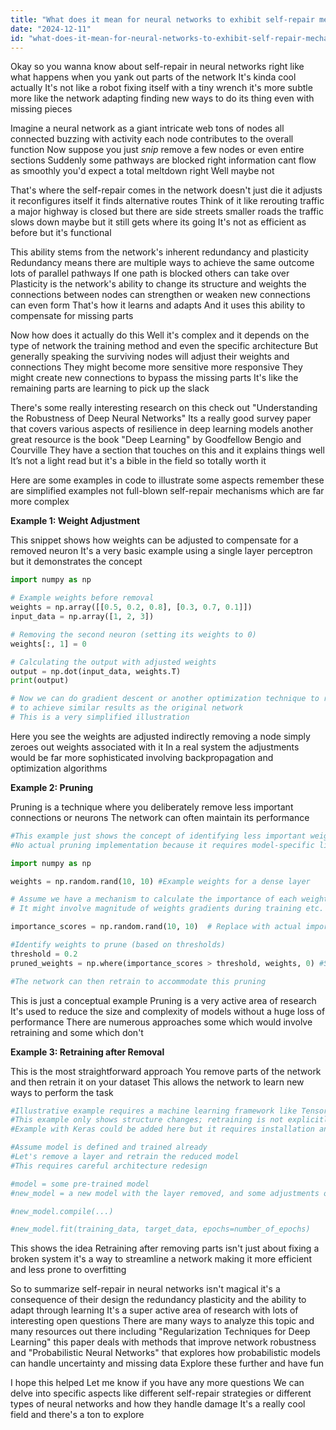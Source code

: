 ```yaml
---
title: "What does it mean for neural networks to exhibit self-repair mechanisms when components are removed?"
date: "2024-12-11"
id: "what-does-it-mean-for-neural-networks-to-exhibit-self-repair-mechanisms-when-components-are-removed"
---
```


Okay so you wanna know about self-repair in neural networks right  like what happens when you yank out parts of the network  It's kinda cool actually  It's not like a robot fixing itself with a tiny wrench  it's more subtle  more like the network adapting finding new ways to do its thing even with missing pieces

Imagine a neural network as a giant intricate web  tons of nodes all connected buzzing with activity  each node contributes to the overall function  Now suppose you just  *snip*  remove a few nodes or even entire sections  Suddenly some pathways are blocked right  information cant flow as smoothly  you'd expect a total meltdown  right  Well maybe not

That's where the self-repair comes in  the network doesn't just die  it adjusts it reconfigures itself  it finds alternative routes  Think of it like rerouting traffic  a major highway is closed  but there are side streets smaller roads  the traffic slows down maybe but it still gets where its going  It's not as efficient as before  but it's functional

This ability stems from the network's inherent redundancy and plasticity  Redundancy means there are multiple ways to achieve the same outcome  lots of parallel pathways  If one path is blocked  others can take over  Plasticity is the network's ability to change its structure and weights  the connections between nodes can strengthen or weaken  new connections can even form  That's how it learns and adapts  And it uses this ability to compensate for missing parts

Now how does it actually do this  Well it's complex and it depends on the type of network the training method and even the specific architecture  But generally speaking  the surviving nodes will adjust their weights and connections  They might become more sensitive more responsive  They might create new connections to bypass the missing parts  It's like the remaining parts are learning to pick up the slack

There's some really interesting research on this  check out "Understanding the Robustness of Deep Neural Networks"  Its a really good survey paper that covers various aspects of resilience in deep learning models  another great resource is the book "Deep Learning" by Goodfellow Bengio and Courville  They have a section that touches on this and it explains things well  It’s not a light read but it's a bible in the field so totally worth it


Here are some examples in code to illustrate some aspects  remember these are simplified examples not full-blown self-repair mechanisms which are far more complex


**Example 1:  Weight Adjustment**

This snippet shows how weights can be adjusted to compensate for a removed neuron  It's a very basic example using a single layer perceptron but it demonstrates the concept


```python
import numpy as np

# Example weights before removal
weights = np.array([[0.5, 0.2, 0.8], [0.3, 0.7, 0.1]])
input_data = np.array([1, 2, 3])

# Removing the second neuron (setting its weights to 0)
weights[:, 1] = 0

# Calculating the output with adjusted weights
output = np.dot(input_data, weights.T)
print(output)

# Now we can do gradient descent or another optimization technique to re-adjust the weights
# to achieve similar results as the original network
# This is a very simplified illustration
```

Here you see the weights are adjusted indirectly removing a node simply zeroes out weights associated with it  In a real system the adjustments would be far more sophisticated involving backpropagation and optimization algorithms


**Example 2:  Pruning**

Pruning is a technique where you deliberately remove less important connections or neurons  The network can often maintain its performance


```python
#This example just shows the concept of identifying less important weights
#No actual pruning implementation because it requires model-specific libraries and is much more complex

import numpy as np

weights = np.random.rand(10, 10) #Example weights for a dense layer

# Assume we have a mechanism to calculate the importance of each weight (this is the hard part)
# It might involve magnitude of weights gradients during training etc.

importance_scores = np.random.rand(10, 10)  # Replace with actual importance scores

#Identify weights to prune (based on thresholds)
threshold = 0.2
pruned_weights = np.where(importance_scores > threshold, weights, 0) #Set weights below threshold to 0

#The network can then retrain to accommodate this pruning
```

This is just a conceptual example  Pruning is a very active area of research  It's used to reduce the size and complexity of models without a huge loss of performance  There are numerous approaches some which would involve retraining and some which don't


**Example 3:  Retraining after Removal**


This is the most straightforward approach  You remove parts of the network and then retrain it on your dataset  This allows the network to learn new ways to perform the task


```python
#Illustrative example requires a machine learning framework like TensorFlow or PyTorch
#This example only shows structure changes; retraining is not explicitly coded because it would be framework-specific and very lengthy.
#Example with Keras could be added here but it requires installation and context outside the scope of this response

#Assume model is defined and trained already
#Let's remove a layer and retrain the reduced model
#This requires careful architecture redesign

#model = some pre-trained model
#new_model = a new model with the layer removed, and some adjustments of input/output to make sure it's compatible.

#new_model.compile(...)

#new_model.fit(training_data, target_data, epochs=number_of_epochs)

```

This shows the idea  Retraining after removing parts isn't just about fixing a broken system it's a way to streamline a network making it more efficient and less prone to overfitting


So to summarize  self-repair in neural networks isn't magical  it's a consequence of their design  the redundancy plasticity and the ability to adapt through learning  It's a super active area of research with lots of interesting open questions  There are many ways to analyze this topic and many resources out there including  "Regularization Techniques for Deep Learning" this paper deals with methods that improve network robustness  and "Probabilistic Neural Networks"  that explores how probabilistic models can handle uncertainty and missing data  Explore these further and have fun


I hope this helped  Let me know if you have any more questions  We can delve into specific aspects  like different self-repair strategies or different types of neural networks and how they handle damage  It's a really cool field and there's a ton to explore
